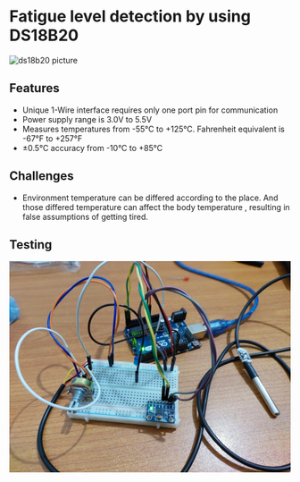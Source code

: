 # Fatigue level detection by using DS18B20

![ds18b20 picture](https://techshop.lk/cdn/shop/products/DS18B20.jpg?v=1676439313)

## Features

- Unique 1-Wire interface requires only one port pin for communication
- Power supply range is 3.0V to 5.5V
- Measures temperatures from -55°C to +125°C. Fahrenheit equivalent is -67°F to +257°F
- ±0.5°C accuracy from -10°C to +85°C

## Challenges

- Environment temperature can be differed according to the place. And those differed temperature can affect the body temperature , resulting in false assumptions of getting tired.

## Testing

![setting up using arduino nano board](https://github.com/hhadithya/rhyme-jacket/blob/main/Progress/Hardware/DS18B20_test.jpg?raw=true)
